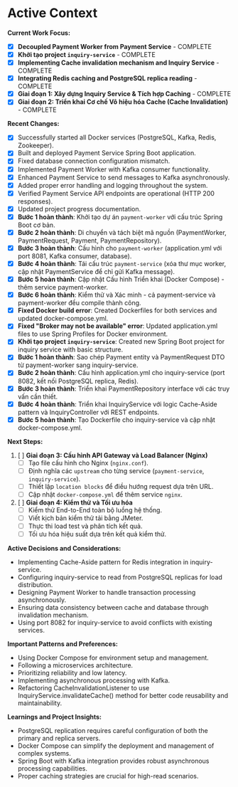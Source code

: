 # Active Context

**Current Work Focus:**

*   [x] **Decoupled Payment Worker from Payment Service** - COMPLETE
*   [x] **Khởi tạo project `inquiry-service`** - COMPLETE
*   [x] **Implementing Cache invalidation mechanism and Inquiry Service** - COMPLETE
*   [x] **Integrating Redis caching and PostgreSQL replica reading** - COMPLETE
*   [x] **Giai đoạn 1: Xây dựng Inquiry Service & Tích hợp Caching** - COMPLETE
*   [x] **Giai đoạn 2: Triển khai Cơ chế Vô hiệu hóa Cache (Cache Invalidation)** - COMPLETE

**Recent Changes:**

*   [x] Successfully started all Docker services (PostgreSQL, Kafka, Redis, Zookeeper).
*   [x] Built and deployed Payment Service Spring Boot application.
*   [x] Fixed database connection configuration mismatch.
*   [x] Implemented Payment Worker with Kafka consumer functionality.
*   [x] Enhanced Payment Service to send messages to Kafka asynchronously.
*   [x] Added proper error handling and logging throughout the system.
*   [x] Verified Payment Service API endpoints are operational (HTTP 200 responses).
*   [x] Updated project progress documentation.
*   [x] **Bước 1 hoàn thành**: Khởi tạo dự án `payment-worker` với cấu trúc Spring Boot cơ bản.
*   [x] **Bước 2 hoàn thành**: Di chuyển và tách biệt mã nguồn (PaymentWorker, PaymentRequest, Payment, PaymentRepository).
*   [x] **Bước 3 hoàn thành**: Cấu hình cho `payment-worker` (application.yml với port 8081, Kafka consumer, database).
*   [x] **Bước 4 hoàn thành**: Tái cấu trúc `payment-service` (xóa thư mục worker, cập nhật PaymentService để chỉ gửi Kafka message).
*   [x] **Bước 5 hoàn thành**: Cập nhật Cấu hình Triển khai (Docker Compose) - thêm service payment-worker.
*   [x] **Bước 6 hoàn thành**: Kiểm thử và Xác minh - cả payment-service và payment-worker đều compile thành công.
*   [x] **Fixed Docker build error**: Created Dockerfiles for both services and updated docker-compose.yml.
*   [x] **Fixed "Broker may not be available" error**: Updated application.yml files to use Spring Profiles for Docker environment.
*   [x] **Khởi tạo project `inquiry-service`**: Created new Spring Boot project for inquiry service with basic structure.
*   [x] **Bước 1 hoàn thành**: Sao chép Payment entity và PaymentRequest DTO từ payment-worker sang inquiry-service.
*   [x] **Bước 2 hoàn thành**: Cấu hình application.yml cho inquiry-service (port 8082, kết nối PostgreSQL replica, Redis).
*   [x] **Bước 3 hoàn thành**: Triển khai PaymentRepository interface với các truy vấn cần thiết.
*   [x] **Bước 4 hoàn thành**: Triển khai InquiryService với logic Cache-Aside pattern và InquiryController với REST endpoints.
*   [x] **Bước 5 hoàn thành**: Tạo Dockerfile cho inquiry-service và cập nhật docker-compose.yml.

**Next Steps:**

1.  [ ] **Giai đoạn 3: Cấu hình API Gateway và Load Balancer (Nginx)**
    *   [ ] Tạo file cấu hình cho Nginx (`nginx.conf`).
    *   [ ] Định nghĩa các `upstream` cho từng service (`payment-service`, `inquiry-service`).
    *   [ ] Thiết lập `location blocks` để điều hướng request dựa trên URL.
    *   [ ] Cập nhật `docker-compose.yml` để thêm service `nginx`.

2.  [ ] **Giai đoạn 4: Kiểm thử và Tối ưu hóa**
    *   [ ] Kiểm thử End-to-End toàn bộ luồng hệ thống.
    *   [ ] Viết kịch bản kiểm thử tải bằng JMeter.
    *   [ ] Thực thi load test và phân tích kết quả.
    *   [ ] Tối ưu hóa hiệu suất dựa trên kết quả kiểm thử.

**Active Decisions and Considerations:**

*   Implementing Cache-Aside pattern for Redis integration in inquiry-service.
*   Configuring inquiry-service to read from PostgreSQL replicas for load distribution.
*   Designing Payment Worker to handle transaction processing asynchronously.
*   Ensuring data consistency between cache and database through invalidation mechanism.
*   Using port 8082 for inquiry-service to avoid conflicts with existing services.

**Important Patterns and Preferences:**

*   Using Docker Compose for environment setup and management.
*   Following a microservices architecture.
*   Prioritizing reliability and low latency.
*   Implementing asynchronous processing with Kafka.
*   Refactoring CacheInvalidationListener to use InquiryService.invalidateCache() method for better code reusability and maintainability.

**Learnings and Project Insights:**

*   PostgreSQL replication requires careful configuration of both the primary and replica servers.
*   Docker Compose can simplify the deployment and management of complex systems.
*   Spring Boot with Kafka integration provides robust asynchronous processing capabilities.
*   Proper caching strategies are crucial for high-read scenarios.
